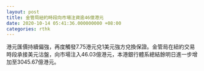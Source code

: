 ```yaml
---
layout: post
title: 金管局紐約時段向市場注資逾46億港元
date: 2020-10-14 05:41:36.000000000 +08:00
categories: rthk
---
```


港元匯價持續偏強，再度觸發7.75港元兌1美元強方兌換保證。金管局在紐約交易時段承接美元沽盤，向市場注入46.03億港元，本港銀行體系總結餘明日進一步增加至3045.67億港元。
